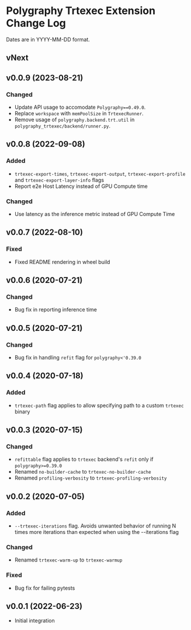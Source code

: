 # Polygraphy Trtexec Extension Change Log

Dates are in YYYY-MM-DD format.
## vNext

## v0.0.9 (2023-08-21)
### Changed
- Update API usage to accomodate `Polygraphy==0.49.0`.
- Replace `workspace` with `memPoolSize` in `TrtexecRunner`.
- Remove usage of `polygraphy.backend.trt.util` in `polygraphy_trtexec/backend/runner.py`.

## v0.0.8 (2022-09-08)
### Added
- `trtexec-export-times`, `trtexec-export-output`, `trtexec-export-profile` and `trtexec-export-layer-info` flags
- Report e2e Host Latency instead of GPU Compute time

### Changed
- Use latency as the inference metric instead of GPU Compute Time

## v0.0.7 (2022-08-10)
### Fixed
- Fixed README rendering in wheel build

## v0.0.6 (2020-07-21)
### Changed
- Bug fix in reporting inference time

## v0.0.5 (2020-07-21)
### Changed
- Bug fix in handling `refit` flag for `polygraphy<'0.39.0`

## v0.0.4 (2020-07-18)
### Added
- `trtexec-path` flag applies to allow specifying path to a custom `trtexec` binary

## v0.0.3 (2020-07-15)
### Changed
- `refittable` flag applies to `trtexec` backend's `refit` only if `polygraphy>=0.39.0`
- Renamed `no-builder-cache` to `trtexec-no-builder-cache`
- Renamed `profiling-verbosity` to `trtexec-profiling-verbosity`

## v0.0.2 (2020-07-05)
### Added
- `--trtexec-iterations` flag. Avoids unwanted behavior of running N times more iterations than expected when using the --iterations flag

### Changed
- Renamed `trtexec-warm-up` to `trtexec-warmup`

### Fixed
- Bug fix for failing pytests

## v0.0.1 (2022-06-23)
- Initial integration
